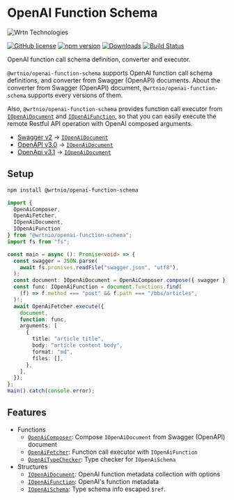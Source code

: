 # OpenAI Function Schema
![Wrtn Technologies](https://github.com/wrtnio/openai-function-schema/assets/13158709/48ee1578-f7cd-4e64-abd9-8354716ec0c9)

[![GitHub license](https://img.shields.io/badge/license-MIT-blue.svg)](https://github.com/wrtnio/openai-function/blob/master/LICENSE)
[![npm version](https://badge.fury.io/js/@wrtnio/openai-function-schema.svg)](https://www.npmjs.com/package/@wrtnio/openai-function-schema)
[![Downloads](https://img.shields.io/npm/dm/@wrtnio/openai-function-schema.svg)](https://www.npmjs.com/package/@wrtnio/openai-function-schema)
[![Build Status](https://github.com/wrtnio/openai-function-schema/workflows/build/badge.svg)](https://github.com/wrtnio/openai-function-schema/actions?query=workflow%3Abuild)

OpenAI function call schema definition, converter and executor.

`@wrtnio/openai-function-schema` supports OpenAI function call schema definitions, and converter from Swagger (OpenAPI) documents. About the converter from Swagger (OpenAPI) document, `@wrtnio/openai-function-schema` supports every versions of them.

Also, `@wrtnio/openai-function-schema` provides function call executor from [`IOpenAiDocument`](https://github.com/wrtnio/openai-function-schema/blob/master/src/structures/IOpenAiDocument.ts) and [`IOpenAiFunction`](https://github.com/wrtnio/openai-function-schema/blob/master/src/structures/IOpenAiDocument.ts), so that you can easily execute the remote Restful API operation with OpenAI composed arguments.

  - [Swagger v2](https://github.com/samchon/openapi/blob/master/src/SwaggerV2.ts) -> [`IOpenAiDocument`](https://github.com/wrtnio/openai-function-schema/blob/master/src/structures/IOpenAiDocument.ts)
  - [OpenAPI v3.0](https://github.com/samchon/openapi/blob/master/src/OpenApiV3.ts) -> [`IOpenAiDocument`](https://github.com/wrtnio/openai-function-schema/blob/master/src/structures/IOpenAiDocument.ts)
  - [OpenApi v3.1](https://github.com/samchon/openapi/blob/master/src/OpenApiV3_1.ts) -> [`IOpenAiDocument`](https://github.com/wrtnio/openai-function-schema/blob/master/src/structures/IOpenAiDocument.ts)




## Setup
```bash
npm install @wrtnio/openai-function-schema
```

```typescript
import {
  OpenAiComposer,
  OpenAiFetcher,
  IOpenAiDocument,
  IOpenAiFunction
} from "@wrtnio/openai-function-schema";
import fs from "fs";

const main = async (): Promise<void> => {
  const swagger = JSON.parse(
    await fs.promises.readFile("swagger.json", "utf8"),
  );
  const document: IOpenAiDocument = OpenAiComposer.compose({ swagger });
  const func: IOpenAiFunction = document.functions.find(
    (f) => f.method === "post" && f.path === "/bbs/articles",
  )!;
  await OpenAiFetcher.execute({
    document,
    function: func,
    arguments: [
      {
        title: "article title",
        body: "article content body",
        format: "md",
        files: [],
      },
    ],
  });
};
main().catch(console.error);
```




## Features
- Functions
  - [`OpenAiComposer`](https://github.com/wrtnio/openai-function-schema/blob/master/src/OpenAiComposer.ts): Compose `IOpenAiDocument` from Swagger (OpenAPI) document
  - [`OpenAiFetcher`](https://github.com/wrtnio/openai-function-schema/blob/master/src/OpenAiFetcher.ts): Function call executor with `IOpenAiFunction`
  - [`OpenAiTypeChecker`](https://github.com/wrtnio/openai-function-schema/blob/master/src/OpenAiTypeChecker.ts): Type checker for `IOpenAiSchema`
- Structures
  - [`IOpenAiDocument`](https://github.com/wrtnio/openai-function-schema/blob/master/src/structures/IOpenAiDocument.ts): OpenAI function metadata collection with options
  - [`IOpenAiFunction`](https://github.com/wrtnio/openai-function-schema/blob/master/src/structures/IOpenAiFunction.ts): OpenAI's function metadata
  - [`IOpenAiSchema`](https://github.com/wrtnio/openai-function-schema/blob/master/src/structures/IOpenAiSchema.ts): Type schema info escaped `$ref`.